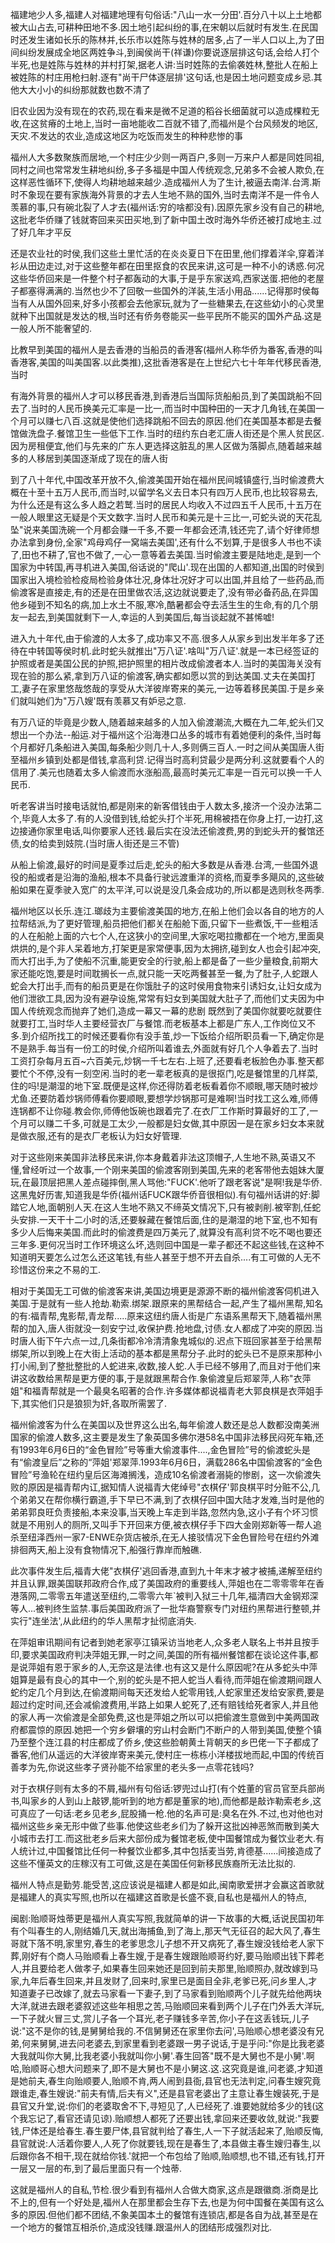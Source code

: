 
福建地少人多,福建人对福建地理有句俗话:"八山一水一分田'.百分八十以上土地都被大山占去,可耕种田地不多.因土地引起纠纷的事,在宋朝以后就时有发生.在民国时还发生诸如长乐的陈林并,长乐市以姓陈与姓林的居多,占了一半人口以上,为了田间纠纷发展成全地区两姓争斗,到闽侯尚干(祥谦)你要说逐层排这句话,会给人打个半死,也是姓陈与姓林的并村打架,据老人讲:当时姓陈的去偷袭姓林,整批人在船上被姓陈的村庄用枪扫射.逐有"尚干尸体逐层排'这句话,也是因土地问题变成乡忌.其他大大小小的纠纷那就数也数不清了

旧农业因为没有现在的农药,现在看来是微不足道的稻谷长细菌就可以造成棵粒无收,在这贫瘠的土地上,当时一亩地能收二百就不错了,而福州是个台风频发的地区,天灾.不发达的农业,造成这地区为吃饭而发生的种种悲惨的事

福州人大多数聚族而居地,一个村庄少少则一两百户,多则一万来户人都是同姓同祖,同村之间也常常发生耕地纠纷,多子多福是中国人传统观念,兄弟多不会被人欺负,在这样恶性循环下,使得人均耕地越来越少.造成福州人为了生计,被逼去南洋.台湾.斯时不象现在要有家族海外背景的才去人生地不熟的国外,当时去南洋不是一件令人羡慕的事,只有碗北裂了人才去(福州话:穷的啥都没有).因原先家乡没有自己的耕地,这批老华侨赚了钱就寄回来买田买地,到了新中国土改时海外华侨还被打成地主.过了好几年才平反

还是农业社的时侯,我们这些土里忙活的在炎炎夏日下在田里,他们撑着洋伞,穿着洋衫从田边走过,对于这些整年都在田里抠食的农民来讲,这可是一种不小的诱惑.何况这些华侨回来是一件整个村子都轰动的大事,于是乎东家送鸡,西家送蛋.把他的老屋子都塞得满满的.当然也少不了回敬一些国外的洋装,生活小用品......记得那时侯每当有人从国外回来,好多小孩都会去他家玩,就为了一些糖果去,在这些幼小的心灵里就种下出国就是发达的根,当时还有侨务卷能买一些平民所不能买的国外产品.这是一般人所不能奢望的.

比教早到美国的福州人是去香港的当船员的香港客(福州人称华侨为番客,香港的叫香港客,美国的叫美国客.以此类推),这批香港客是在上世纪六七十年年代移民香港,当时

有海外背景的福州人才可以移民香港,到香港后当国际货船船员,到了美国跳船不回去了.当时的人民币换美元汇率是一比一,而当时中国种田的一天才几角钱,在美国一个月可以赚七八百.这就是使他们选择跳船不回去的原因.他们在美国基本都是去餐馆做洗盘子.餐馆卫生一些低下工作.当时的纽约东白老汇唐人街还是个黑人贫民区.因为房租便宜,他们与先来的广东人更选择这脏乱的黑人区做为落脚点,随着越来越多的人移居到美国逐渐成了现在的唐人街

到了八十年代,中国改革开放不久,偷渡美国开始在福州民间城镇盛行,当时偷渡费大概在十至十五万人民币,而当时,以留学名义去日本只有四万人民币,也比较容易去,为什么还是有这么多人趋之若鹫.当时的居民人均收入不过四五千人民币,十五万在一般人眼里这无疑是个天文数字.当时人民币和美元是十三比一,可蛇头说的天花乱坠"说来美国洗碗一个月都会赚一千多,不要一年都会还清,钱还完了,请个好律师想办法拿到身份,全家"鸡母鸡仔一窝端去美国',还有什么不划算,于是很多人书也不读了,田也不耕了,官也不做了,一心一意等着去美国.当时偷渡主要是陆地走,是到一个国家为中转国,再寻机进入美国,俗话说的"爬山'.现在出国的人都知道,出国的时侯到国家出入境检验检疫局检验身体壮况,身体壮况好才可以出国,并且给了一些药品,而偷渡客是直接走,有的还是在田里做农活,这边就说要走了,没有带必备药品,在异国他乡碰到不知名的病,加上水土不服,寒冷,酷暑都会夺去活生生的生命,有的几个朋友一起去,到美国就剩下一人,幸运的人到美国后,每当谈起就不甚悕嘘!

进入九十年代,由于偷渡的人太多了,成功率又不高.很多人从家乡到出发半年多了还待在中转国等侯时机.此时蛇头就推出"万八证'.啥叫"万八证'.就是一本已经签证的护照或者是美国公民的护照,把护照里的相片改成偷渡者本人.当时的美国海关没有现在验的那么紧,拿到万八证的偷渡客,确实都如愿以赏的到达美国.丈夫在美国打工,妻子在家里悠哉悠哉的享受从大洋彼岸寄来的美元,一边等着移民美国.于是乡亲们就叫她们为"万八嫂'既有羡慕又有妒忌之意.

有万八证的毕竟是少数人,随着越来越多的人加入偷渡潮流,大概在九二年,蛇头们又想出一个办法--船运.对于福州这个沿海港口丛多的城市有着她便利的条件,当时每个月都好几条船进入美国,每条船少则几十人,多则俩三百人.一时之间从美国唐人街至福州乡镇到处都是借钱,拿高利贷.记得当时高利贷最少是两分利.这就要看个人的信用了.美元也随着太多人偷渡而水涨船高,最高时美元汇率是一百元可以换一千人民币.

听老客讲当时接电话就怕,都是刚来的新客借钱由于人数太多,接济一个没办法第二个,毕竟人太多了.有的人没借到钱,给蛇头打个半死,用棉被捂在你身上打,一边打,这边接通你家里电话,叫你要家人还钱.最后实在没法还偷渡费,男的到蛇头开的餐馆还债,女的给卖到妓院.(当时唐人街还是三不管)

从船上偷渡,最好的时间是夏季过后走,蛇头的船大多数是从香港.台湾,一些国外退役的船或者是沿海的渔船,根本不具备行驶远渡重洋的资格,而夏季多飓风的,这些破船如果在夏季驶入宽广的太平洋,可以说是没几条会成功的,所以都是选则秋冬两季.

福州地区以长乐.连江.瑯歧为主要偷渡美国的地方,在船上他们会以各自的地方的人拉帮结派,为了更好管理,船员把他们都关在船舱下面,只留下一些煮饭,干一些粗活的人在船舱上面的六七个人,在这狭小的空间里,大家吃喝拉撒都在一个地方,里面臭烘烘的,是个非人呆着地方,打架更是家常便事,因为太拥挤,碰到女人也会引起冲突,而大打出手,为了使船不沉重,能更安全的行驶,船上都是备了一些少量粮食,前期大家还能吃饱,要是时间耽搁长一点,就只能一天吃两餐甚至一餐,为了肚子,人蛇跟人蛇会大打出手,而有的船员更是在你饿肚子的这时侯用食物来引诱妇女,让妇女成为他们泄欲工具,因为没有避孕设施,常常有妇女到美国就大肚子了,而他们丈夫因为中国人传统观念而抛弃了她们,造成一幕又一幕的悲剧
既然到了美国你就要吃就要住就要打工,当时华人主要经营衣厂与餐馆.而老板基本上都是广东人,工作岗位又不多.到介绍所找工的时候还要看你有没手茧,炒一下饭给介绍所职员看一下,确定你是不是熟手.每当有一份工的时侯,介绍所叫着谁去,外面就有好几个人争着去了.当时工资打杂每月五百~六百美元,炒锅一千七左右.上班了,还要看老板脸色办事.整天都要忙个不停,没有一刻空闲.当时的老一辈老板真的是很抠门,吃是餐馆里的几样菜,住的吗!是潮湿的地下室.既便是这样,你还得防着老板看着你不顺眼,哪天随时被炒尤鱼.还要防着炒锅师傅看你要顺眼,要想学炒锅那可是难啊!当时找工这么难,师傅连锅都不让你碰.教会你,师傅他饭碗也跟着完了.在衣厂工作斯时算最好的工了,一个月可以赚二千多,可就是工太少,一般都是妇女做,其中原因一是在家乡妇女本来就是做衣服,还有的是衣厂老板认为妇女好管理.

对于这些刚来美国非法移民来讲,你本身戴着非法这顶帽子,人生地不熟,英语又不懂,曾经听过一个故事,一个刚来美国的偷渡客刚到美国,先来的老客带他去姐妹大厦玩,在最顶层把黑人差点碰摔倒,黑人骂他:"FUCK'.他听了跟老客说"是啊!我是华侨.这黑鬼好历害,知道我是华侨(福州话FUCK跟华侨音很相似).有句福州话讲的好:脚踏它人地,面朝别人天.在这人生地不熟又不缔英文情况下,只有被剥削.被宰割,任蛇头安排.一天干十二小时的活,还要躲藏在餐馆后面,住的是潮湿的地下室,也不知有多少人后悔来美国.而此时的偷渡费是四万美元了,就算没有高利贷不吃不喝也要还三年多.更何况当时工作环境这么坏,选则回中国是一辈子都还不起这些钱,在这种不知道明天要怎么过怎么还这笔钱,有些人甚至于想不开去自杀....有工可做的人无不珍惜这份来之不易的工.

相对于美国无工可做的偷渡客来讲,美国边境更是源源不断的福州偷渡客伺机进入美国.于是就有一些人抢劫.勒索.绑架.跟原来的黑帮结合一起,产生了福州黑帮,知名的有:福青帮,鬼影帮,青龙帮.....原来这纽约唐人街是广东语系黑帮天下,随着福州黑帮的加入,唐人街就没一刻安宁过,收保护费.抢地盘,讨债.女人都成了冲突的原因.当时唐人街下午六点一过,几条街都冷冷清清象鬼城似的.迟点下班回家甚至于给黑帮绑架,所以到晚上在大街上活动的基本都是黑帮分子.此时的蛇头已不是原来那种小打小闹,到了整批整批的人蛇进来,收数,接人蛇.人手已经不够用了,而且对于他们来讲这收数给黑帮是更方便的事,于是就跟黑帮合作.象偷渡皇后郑翠萍,人称"衣萍姐"和福青帮就是一个最臭名昭著的合作.许多媒体都说福青老大郭良棋是衣萍姐手下,其实他们只是狼狈为奸,各取所需罢了.

福州偷渡客为什么在美国以及世界这么出名,每年偷渡人数还是总人数都没南美洲国家的偷渡人数多,这主要是发生了象英国多佛尔港58名中国非法移民闷死车箱,还有1993年6月6日的“金色冒险”号等重大偷渡事件....,金色冒险”号的偷渡蛇头是有“偷渡皇后”之称的“萍姐'郑翠萍.1993年6月6日，满载286名中国偷渡客的“金色冒险”号渔轮在纽约皇后区海滩搁浅，造成10名偷渡者溺毙的惨剧，这一次偷渡失败的原因是福青帮内讧,据知情人说福青大佬绰号"衣棋仔'郭良棋平时分赃不公,几个弟弟又在帮你横行霸道,手下早已不满,到了衣棋仔回中国大陆才发难,当时是他的弟弟郭良旺负责接船,本来没事,当天晚上车走到半路,忽然内急,这小子有个坏习惯就是不用别人的厕所,又叫手下开回来方便,被衣棋仔手下四大金刚郑新等一帮人追杀至纽泽西州一家7-ENWE杂货店被杀,在无人接驳情况下金色冒险号在纽约外滩排徊两天,船上没有食物情况下,船强行靠岸而触礁.

此次事件发生后,福青大佬"衣棋仔'逃回香港,直到九十年末才被才被捕,递解至纽约并且认罪,跟美国联邦政府合作,成了美国政府的重要线人,萍姐也在二零零零年在香港落网,二零零五年遣送至纽约,二零零六年`被判入狱三十几年,福清四大金钢郑深等人...被判终生监禁.事后美国政府派了一批华裔警察专门对纽约黑帮进行整顿,并实行"连坐法',从此纽约的华人黑帮才扯彻底消失.

在萍姐审讯期间有记者到她老家亭江镇采访当地老人,众多老人联名上书并且按手印,要求美国政府判决萍姐无罪,一时之间,美国的所有福州餐馆都在谈论这件事,都是说萍姐有恩于家乡的人,无奈这是法律.也有这又是什么原因呢?在从多蛇头中萍姐算是最有良心的其中一个,别的蛇头是不把人蛇当人看待,而萍姐在偷渡期间跟人蛇约定几个月到达,在偷渡期间每天还发给人蛇零用钱,人蛇家里还发给安家费,要是超过约定时间,还会减偷渡费用,半路上如果人蛇死了,还有赔钱给死者家人,并且他的家人再一次偷渡是全部免费,这也是萍姐之所以可以把偷渡生意做到中美两国政府都震惊的原因.她把一个穷乡僻壤的穷山村会断门不断户的人带到美国,使整个镇乃至整个连江县的村庄都成了侨乡,使这些脸朝黄土背朝天的乡巴佬一下子都成了番客,他们从遥远的大洋彼岸寄来美元,使村庄一栋栋小洋楼拔地而起,中国的传统百善孝为先,你说这些孝子贤孙能不给家里的老头多一点零花钱吗?

对于衣棋仔则有太多的不屑,福州有句俗话:锣兜过山打(有个姓董的官员官至兵部尚书,叫家乡的人到山上敲锣,能听到的地方都是董家的地),而他都是敲诈勒索老乡,这可真应了一句话:老乡见老乡,屁股捅一枪.他的名声可是:臭名在外.不过,也对他也对福州这些乡亲无形中做了些事.他使这些老乡们为了躲开这批凶神恶煞而散到美大小城市去打工.而这批老乡后来大部份成为餐馆老板,使中国餐馆成为餐饮业老大.有人统计过,中国餐馆比任何一种餐饮业都多,其中包括麦当劳,肯德基......间接造成了这些不懂英文的庄稼汉有工可做,这是在美国任何新移民族裔所无法比拟的.

福州人特点是勤劳.能受苦,这应该说是福建人都是如此,闽南歌爱拼才会赢这首歌就是福建人的真实写照,也所以在福建这首歌是长盛不衰,自私也是福州人的特点,

闽剧:贻顺哥烛蒂更是福州人真实写照,我就简单的讲一下故事的大概,话说民国初年有个叫春生的人,刚结婚几天,就出海捕鱼,到了海上,那天气无征召的起大风了,春生哥就下落不明,家里穷,春生的老爹思念儿子想不开又病死了,春生嫂没钱给老人家下葬,刚好有个商人马贻顺看上春生嫂,于是春生嫂跟贻顺哥约好,要马贻顺出钱下葬老人,并且要给老人做孝子,如果春生回来她还是回到前夫那里,贻顺照办,就改嫁到马家,九年后春生回来,并且发财了,回来时,家里已是面目全非,老爹已死,问乡里人,才知道妻子已改嫁了,就去马家看一下妻子,到了马家看到贻顺两个儿子就先给他两块大洋,就进去跟老婆叙述这些年相思之苦,马贻顺回来看到两个儿子在门外丢大洋玩,一下子就火冒三丈,赏儿子各一个耳光,老子赚钱多辛苦,你小子在这丢钱玩,儿子说:"这不是你的钱,是舅舅给我的.不信舅舅还在家里你去问',马贻顺心想老婆没有兄弟,何来舅舅,进去问老婆去,到家里看到老婆跟一男子说话,于是乎问:"你是比我老婆大我就叫你大舅,比我老婆小我就叫你小舅'.春生回答"既不是大舅也不是小舅'.啊哈,贻顺哥心想大问题来了,即不是大舅也不是小舅这.这.这究竟是谁,问老婆,才知道是她前夫,春生向贻顺要人,贻顺不肯,两人闹到县衙,县官也无法判定,问春生嫂究竟跟谁走,春生嫂说:"前夫有情,后夫有义",还是县官老婆出了主意让春生嫂装死,于是县官又升堂,说:你们的老婆取舍不下,寻短见了,人已经死了.谁要她就给多少的钱(这个我忘记了,看官还请见谅).贻顺想人都死了还要出钱,拿回来还要收敛,就说:"我要钱,尸体还是给春生.春生要尸体,县官就判给了春生,人一下子就活起来了,贻顺反悔,县官就说:人活着你要人,人死了你就要钱,现在是春生了,本县做主春生嫂归春生,以后跟你各不相干,现在就给你钱.'就把一个布包给了贻顺,贻顺想,也不错,还有钱,打开一层又一层的布,到了最后里面只有一个烛蒂.

这就是福州人的自私,节检.很少看到有福州人合做大商家,这点是跟徽商.浙商是比不上的,但有一个好处是,福州人在那里都会生存下去,也是为何中国餐在美国有这么多的原因.但他们都不团结,不象美国本土的餐馆有连锁店,都是各自为战,甚至是在一个地方的餐馆互相杀价,造成没钱赚.跟温州人的团结形成强烈对比.
